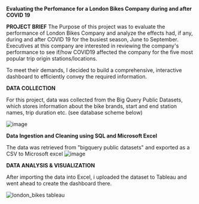 **Evaluating the Perfomance for a London Bikes Company during and after COVID 19**

**PROJECT BRIEF**
The Purpose of this project was to evaluate the performance of London Bikes Company and analyze the effects had, if any, during and after COVID 19 for the busiest season, June to September. Executives at this company are interested in reviewing the company's performance to see if/how COVID19 affected the company for the five most popular trip origin stations/locations. 

To meet their demands, I decided to build a comprehensive, interactive dashboard to efficiently convey the required information.


**DATA COLLECTION**

For this project, data was collected from the Big Query Public Datasets, which stores information about the bike brands, start and end station names, trip duration etc. (see database scheme below)

![image](https://github.com/cezekwem/portfolio/assets/135195102/7fda08aa-4fd2-471b-8747-63b7df104e16)

**Data Ingestion and Cleaning using SQL and Microsoft Excel**

The data was retrieved from "bigquery public datasets" and exported as a CSV to Microsoft excel
![image](https://github.com/cezekwem/portfolio/assets/135195102/c3a0b843-c431-454c-9f78-04f80fdb3e5d)

**DATA ANALYSIS & VISUALIZATION**

After importing the data into Excel, i uploaded the dataset to Tableau and went ahead to create the dashboard there. 

![london_bikes tableau ](https://github.com/cezekwem/portfolio/assets/135195102/47465c07-3264-4b55-86ee-a709f85ea35e)
